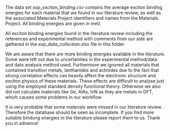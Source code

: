 The data set *exp_exciton_binding.csv* contains the average exciton binding energies
for each material that we found in our literature review, as well as the associated 
Materials Project identifiers and names from the Materials Project. All binding energies 
are given in meV.

All exciton binding energies found in the literature review including the references and
experimental method with comments from our side are gathered in the *exp_data_collection.xlsx* 
file in this folder.

We are aware that there are more binding energies available in the literature. Some were left 
out due to uncertainties in the experimental method/data and data analysis method used. Furthermore
we ignored all materials that contained transition metals, lanthanides and actinides due to the fact 
that strong correlation effects can heavily affect the electronic structure and exciton physics 
of these materials. These effects are difficult to analyse just using the employed standard density 
functional theory. Otherwise we also did not calculate materials like Ge, AlAs, InN as they are metals 
in DFT, which causes some problems in our workflow.

It is very probable that some materials were missed in our literature review. Therefore the
database should be seen as incomplete. If you find more suitable bindung energies in the 
literature please report them to us. Thank you in advance!